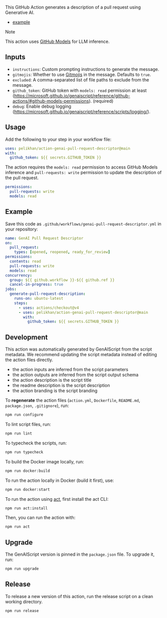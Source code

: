 This GitHub Action generates a description of a pull request using Generative AI.

- [example](https://github.com/pelikhan/action-genai-pull-request-descriptor/pull/4#issue-3147857342)

> [!NOTE]
> This action uses [GitHub Models](https://github.com/models) for LLM inference.

## Inputs

- `instructions`: Custom prompting instructions to generate the message.
- `gitmojis`: Whether to use [Gitmojis](https://gitmoji.dev/) in the message. Defaults to `true`.
- `excluded`: A comma-separated list of file paths to exclude from the message.
- `github_token`: GitHub token with `models: read` permission at least (https://microsoft.github.io/genaiscript/reference/github-actions/#github-models-permissions). (required)
- `debug`: Enable debug logging (https://microsoft.github.io/genaiscript/reference/scripts/logging/).

## Usage

Add the following to your step in your workflow file:

```yaml
uses: pelikhan/action-genai-pull-request-descriptor@main
with:
  github_token: ${{ secrets.GITHUB_TOKEN }}
```

The action requires the `models: read` permission to access GitHub Models inference and
`pull-requests: write` permission to update the description of the pull request.

```yaml
permissions:
  pull-requests: write
  models: read
```

## Example

Save this code as `.github/workflows/genai-pull-request-descriptor.yml` in your repository:

```yaml
name: GenAI Pull Request Descriptor
on:
  pull_request:
    types: [opened, reopened, ready_for_review]
permissions:
  contents: read
  pull-requests: write
  models: read
concurrency:
  group: ${{ github.workflow }}-${{ github.ref }}
  cancel-in-progress: true
jobs:
  generate-pull-request-description:
    runs-on: ubuntu-latest
    steps:
      - uses: actions/checkout@v4
      - uses: pelikhan/action-genai-pull-request-descriptor@main
        with:
          github_token: ${{ secrets.GITHUB_TOKEN }}
```

## Development

This action was automatically generated by GenAIScript from the script metadata.
We recommend updating the script metadata instead of editing the action files directly.

- the action inputs are inferred from the script parameters
- the action outputs are inferred from the script output schema
- the action description is the script title
- the readme description is the script description
- the action branding is the script branding

To **regenerate** the action files (`action.yml`, `Dockerfile`, `README.md`, `package.json`, `.gitignore`), run:

```bash
npm run configure
```

To lint script files, run:

```bash
npm run lint
```

To typecheck the scripts, run:

```bash
npm run typecheck
```

To build the Docker image locally, run:

```bash
npm run docker:build
```

To run the action locally in Docker (build it first), use:

```bash
npm run docker:start
```

To run the action using [act](https://nektosact.com/), first install the act CLI:

```bash
npm run act:install
```

Then, you can run the action with:

```bash
npm run act
```

## Upgrade

The GenAIScript version is pinned in the `package.json` file. To upgrade it, run:

```bash
npm run upgrade
```

## Release

To release a new version of this action, run the release script on a clean working directory.

```bash
npm run release
```
